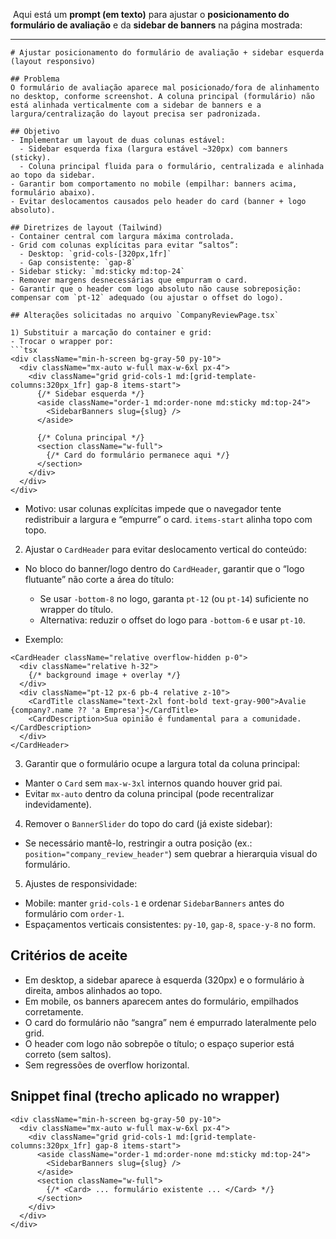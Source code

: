  Aqui está um **prompt (em texto)** para ajustar o **posicionamento do formulário de avaliação** e da **sidebar de banners** na página mostrada:

---

````
# Ajustar posicionamento do formulário de avaliação + sidebar esquerda (layout responsivo)

## Problema
O formulário de avaliação aparece mal posicionado/fora de alinhamento no desktop, conforme screenshot. A coluna principal (formulário) não está alinhada verticalmente com a sidebar de banners e a largura/centralização do layout precisa ser padronizada.

## Objetivo
- Implementar um layout de duas colunas estável:
  - Sidebar esquerda fixa (largura estável ~320px) com banners (sticky).
  - Coluna principal fluida para o formulário, centralizada e alinhada ao topo da sidebar.
- Garantir bom comportamento no mobile (empilhar: banners acima, formulário abaixo).
- Evitar deslocamentos causados pelo header do card (banner + logo absoluto).

## Diretrizes de layout (Tailwind)
- Container central com largura máxima controlada.
- Grid com colunas explícitas para evitar “saltos”:
  - Desktop: `grid-cols-[320px,1fr]`
  - Gap consistente: `gap-8`
- Sidebar sticky: `md:sticky md:top-24`
- Remover margens desnecessárias que empurram o card.
- Garantir que o header com logo absoluto não cause sobreposição: compensar com `pt-12` adequado (ou ajustar o offset do logo).

## Alterações solicitadas no arquivo `CompanyReviewPage.tsx`

1) Substituir a marcação do container e grid:
- Trocar o wrapper por:
```tsx
<div className="min-h-screen bg-gray-50 py-10">
  <div className="mx-auto w-full max-w-6xl px-4">
    <div className="grid grid-cols-1 md:[grid-template-columns:320px_1fr] gap-8 items-start">
      {/* Sidebar esquerda */}
      <aside className="order-1 md:order-none md:sticky md:top-24">
        <SidebarBanners slug={slug} />
      </aside>

      {/* Coluna principal */}
      <section className="w-full">
        {/* Card do formulário permanece aqui */}
      </section>
    </div>
  </div>
</div>
````

* Motivo: usar colunas explícitas impede que o navegador tente redistribuir a largura e “empurre” o card. `items-start` alinha topo com topo.

2. Ajustar o `CardHeader` para evitar deslocamento vertical do conteúdo:

* No bloco do banner/logo dentro do `CardHeader`, garantir que o “logo flutuante” não corte a área do título:

  * Se usar `-bottom-8` no logo, garanta `pt-12` (ou `pt-14`) suficiente no wrapper do título.
  * Alternativa: reduzir o offset do logo para `-bottom-6` e usar `pt-10`.
* Exemplo:

```tsx
<CardHeader className="relative overflow-hidden p-0">
  <div className="relative h-32">
    {/* background image + overlay */}
  </div>
  <div className="pt-12 px-6 pb-4 relative z-10">
    <CardTitle className="text-2xl font-bold text-gray-900">Avalie {company?.name ?? 'a Empresa'}</CardTitle>
    <CardDescription>Sua opinião é fundamental para a comunidade.</CardDescription>
  </div>
</CardHeader>
```

3. Garantir que o formulário ocupe a largura total da coluna principal:

* Manter o `Card` sem `max-w-3xl` internos quando houver grid pai.
* Evitar `mx-auto` dentro da coluna principal (pode recentralizar indevidamente).

4. Remover o `BannerSlider` do topo do card (já existe sidebar):

* Se necessário mantê-lo, restringir a outra posição (ex.: `position="company_review_header"`) sem quebrar a hierarquia visual do formulário.

5. Ajustes de responsividade:

* Mobile: manter `grid-cols-1` e ordenar `SidebarBanners` antes do formulário com `order-1`.
* Espaçamentos verticais consistentes: `py-10`, `gap-8`, `space-y-8` no form.

## Critérios de aceite

* Em desktop, a sidebar aparece à esquerda (320px) e o formulário à direita, ambos alinhados ao topo.
* Em mobile, os banners aparecem antes do formulário, empilhados corretamente.
* O card do formulário não “sangra” nem é empurrado lateralmente pelo grid.
* O header com logo não sobrepõe o título; o espaço superior está correto (sem saltos).
* Sem regressões de overflow horizontal.

## Snippet final (trecho aplicado no wrapper)

```tsx
<div className="min-h-screen bg-gray-50 py-10">
  <div className="mx-auto w-full max-w-6xl px-4">
    <div className="grid grid-cols-1 md:[grid-template-columns:320px_1fr] gap-8 items-start">
      <aside className="order-1 md:order-none md:sticky md:top-24">
        <SidebarBanners slug={slug} />
      </aside>
      <section className="w-full">
        {/* <Card> ... formulário existente ... </Card> */}
      </section>
    </div>
  </div>
</div>
```




```
```

